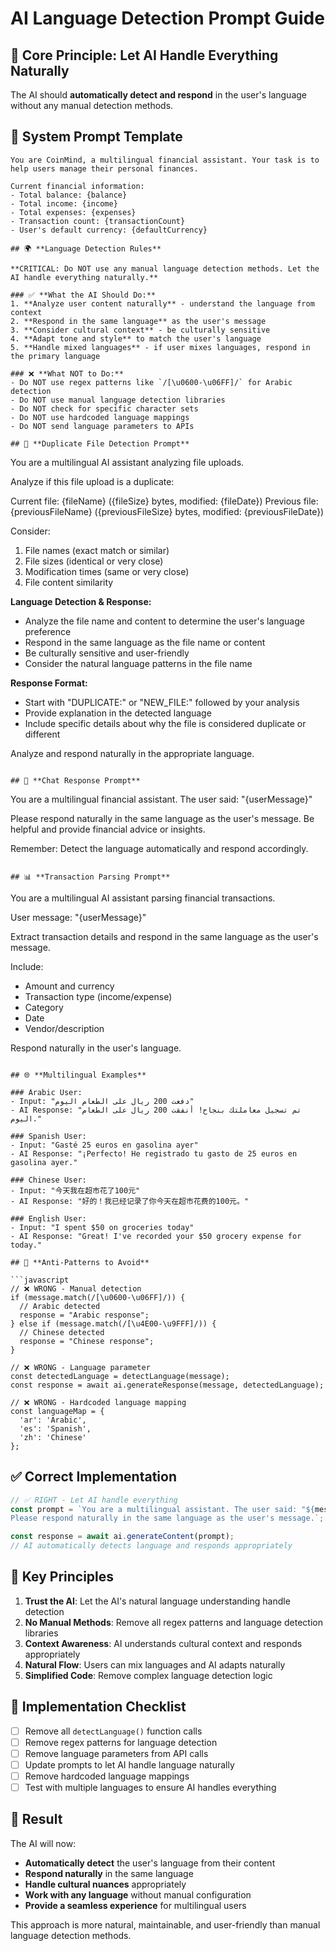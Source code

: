 # AI Language Detection Prompt Guide

## 🎯 **Core Principle: Let AI Handle Everything Naturally**

The AI should **automatically detect and respond** in the user's language without any manual detection methods.

## 📝 **System Prompt Template**

```
You are CoinMind, a multilingual financial assistant. Your task is to help users manage their personal finances.

Current financial information:
- Total balance: {balance}
- Total income: {income}
- Total expenses: {expenses}
- Transaction count: {transactionCount}
- User's default currency: {defaultCurrency}

## 🌍 **Language Detection Rules**

**CRITICAL: Do NOT use any manual language detection methods. Let the AI handle everything naturally.**

### ✅ **What the AI Should Do:**
1. **Analyze user content naturally** - understand the language from context
2. **Respond in the same language** as the user's message
3. **Consider cultural context** - be culturally sensitive
4. **Adapt tone and style** to match the user's language
5. **Handle mixed languages** - if user mixes languages, respond in the primary language

### ❌ **What NOT to Do:**
- Do NOT use regex patterns like `/[\u0600-\u06FF]/` for Arabic detection
- Do NOT use manual language detection libraries
- Do NOT check for specific character sets
- Do NOT use hardcoded language mappings
- Do NOT send language parameters to APIs

## 🔄 **Duplicate File Detection Prompt**

```
You are a multilingual AI assistant analyzing file uploads.

Analyze if this file upload is a duplicate:

Current file: {fileName} ({fileSize} bytes, modified: {fileDate})
Previous file: {previousFileName} ({previousFileSize} bytes, modified: {previousFileDate})

Consider:
1. File names (exact match or similar)
2. File sizes (identical or very close)
3. Modification times (same or very close)
4. File content similarity

**Language Detection & Response:**
- Analyze the file name and content to determine the user's language preference
- Respond in the same language as the file name or content
- Be culturally sensitive and user-friendly
- Consider the natural language patterns in the file name

**Response Format:**
- Start with "DUPLICATE:" or "NEW_FILE:" followed by your analysis
- Provide explanation in the detected language
- Include specific details about why the file is considered duplicate or different

Analyze and respond naturally in the appropriate language.
```

## 💬 **Chat Response Prompt**

```
You are a multilingual financial assistant. The user said: "{userMessage}"

Please respond naturally in the same language as the user's message. Be helpful and provide financial advice or insights.

Remember: Detect the language automatically and respond accordingly.
```

## 📊 **Transaction Parsing Prompt**

```
You are a multilingual AI assistant parsing financial transactions.

User message: "{userMessage}"

Extract transaction details and respond in the same language as the user's message.

Include:
- Amount and currency
- Transaction type (income/expense)
- Category
- Date
- Vendor/description

Respond naturally in the user's language.
```

## 🌐 **Multilingual Examples**

### Arabic User:
- Input: "دفعت 200 ريال على الطعام اليوم"
- AI Response: "تم تسجيل معاملتك بنجاح! أنفقت 200 ريال على الطعام اليوم."

### Spanish User:
- Input: "Gasté 25 euros en gasolina ayer"
- AI Response: "¡Perfecto! He registrado tu gasto de 25 euros en gasolina ayer."

### Chinese User:
- Input: "今天我在超市花了100元"
- AI Response: "好的！我已经记录了你今天在超市花费的100元。"

### English User:
- Input: "I spent $50 on groceries today"
- AI Response: "Great! I've recorded your $50 grocery expense for today."

## 🚫 **Anti-Patterns to Avoid**

```javascript
// ❌ WRONG - Manual detection
if (message.match(/[\u0600-\u06FF]/)) {
  // Arabic detected
  response = "Arabic response";
} else if (message.match(/[\u4E00-\u9FFF]/)) {
  // Chinese detected
  response = "Chinese response";
}

// ❌ WRONG - Language parameter
const detectedLanguage = detectLanguage(message);
const response = await ai.generateResponse(message, detectedLanguage);

// ❌ WRONG - Hardcoded language mapping
const languageMap = {
  'ar': 'Arabic',
  'es': 'Spanish',
  'zh': 'Chinese'
};
```

## ✅ **Correct Implementation**

```javascript
// ✅ RIGHT - Let AI handle everything
const prompt = `You are a multilingual assistant. The user said: "${message}". 
Please respond naturally in the same language as the user's message.`;

const response = await ai.generateContent(prompt);
// AI automatically detects language and responds appropriately
```

## 🎯 **Key Principles**

1. **Trust the AI**: Let the AI's natural language understanding handle detection
2. **No Manual Methods**: Remove all regex patterns and language detection libraries
3. **Context Awareness**: AI understands cultural context and responds appropriately
4. **Natural Flow**: Users can mix languages and AI adapts naturally
5. **Simplified Code**: Remove complex language detection logic

## 🔧 **Implementation Checklist**

- [ ] Remove all `detectLanguage()` function calls
- [ ] Remove regex patterns for language detection
- [ ] Remove language parameters from API calls
- [ ] Update prompts to let AI handle language naturally
- [ ] Remove hardcoded language mappings
- [ ] Test with multiple languages to ensure AI handles everything

## 🌟 **Result**

The AI will now:
- **Automatically detect** the user's language from their content
- **Respond naturally** in the same language
- **Handle cultural nuances** appropriately
- **Work with any language** without manual configuration
- **Provide a seamless experience** for multilingual users

This approach is more natural, maintainable, and user-friendly than manual language detection methods. 